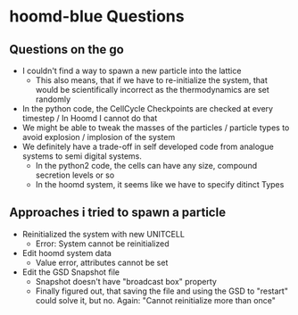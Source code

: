 # hoomd-blue Questions

## Questions on the go
* I couldn't find a way to spawn a new particle into the lattice
  * This also means, that if we have to re-initialize the system, that would be scientifically incorrect as the thermodynamics are set randomly
* In the python code, the CellCycle Checkpoints are checked at every timestep / In Hoomd I cannot do that
* We might be able to tweak the masses of the particles / particle types to avoid explosion / implosion of the system
* We definitely have a trade-off in self developed code from analogue systems to semi digital systems.
  * In the python2 code, the cells can have any size, compound secretion levels or so
  * In the hoomd system, it seems like we have to specify ditinct Types

## Approaches i tried to spawn a particle
* Reinitialized the system with new UNITCELL
  * Error: System cannot be reinitialized
* Edit hoomd system data
  * Value error, attributes cannot be set
* Edit the GSD Snapshot file
  * Snapshot doesn't have "broadcast box" property
  * Finally figured out, that saving the file and using the GSD to "restart" could solve it, but no. Again: "Cannot reinitialize more than once"